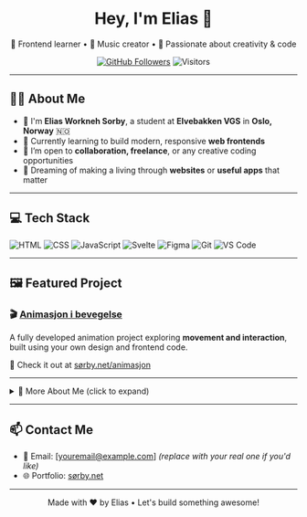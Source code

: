<h1 align="center">Hey, I'm Elias 👋</h1>

<p align="center">
  🌈 Frontend learner • 🎹 Music creator • 🎨 Passionate about creativity & code
</p>

<p align="center">
  <a href="https://github.com/EliasSorby?tab=followers"><img src="https://img.shields.io/github/followers/EliasSorby?label=Followers&style=social" alt="GitHub Followers"></a>
  <img src="https://visitor-badge.laobi.icu/badge?page_id=EliasSorby.EliasSorby" alt="Visitors">
</p>

---

## 👨‍🎓 About Me

- 🎒 I'm **Elias Workneh Sorby**, a student at **Elvebakken VGS** in **Oslo, Norway** 🇳🇴  
- 🌱 Currently learning to build modern, responsive **web frontends**  
- 🚀 I’m open to **collaboration, freelance**, or any creative coding opportunities  
- 🎯 Dreaming of making a living through **websites** or **useful apps** that matter

---

## 💻 Tech Stack

![HTML](https://img.shields.io/badge/-HTML5-E34F26?style=flat&logo=html5&logoColor=white)
![CSS](https://img.shields.io/badge/-CSS3-1572B6?style=flat&logo=css3&logoColor=white)
![JavaScript](https://img.shields.io/badge/-JavaScript-F7DF1E?style=flat&logo=javascript&logoColor=black)
![Svelte](https://img.shields.io/badge/-Svelte-FF3E00?style=flat&logo=svelte&logoColor=white)
![Figma](https://img.shields.io/badge/-Figma-F24E1E?style=flat&logo=figma&logoColor=white)
![Git](https://img.shields.io/badge/-Git-F05032?style=flat&logo=git&logoColor=white)
![VS Code](https://img.shields.io/badge/-VSCode-007ACC?style=flat&logo=visual-studio-code&logoColor=white)

---

## 🖼️ Featured Project

### 🎬 [Animasjon i bevegelse](https://sørby.net/animasjon)

A fully developed animation project exploring **movement and interaction**, built using your own design and frontend code.

🔗 Check it out at [sørby.net/animasjon](https://sørby.net/animasjon)

---

<details>
  <summary>🎹 More About Me (click to expand)</summary>

  - 🎵 I **play the piano** professionally and casually  
  - 🛌 I also **produce music in my bedroom** — from beats to melodies  
  - 🤹‍♂️ I love blending **tech & creativity** in everything I make  
  - 🧠 Always learning — and always curious
</details>

---

## 📫 Contact Me

- 📧 Email: [youremail@example.com] *(replace with your real one if you'd like)*
- 🌐 Portfolio: [sørby.net](https://sørby.net)

---

<p align="center">
  Made with ❤️ by Elias • Let's build something awesome!
</p>
